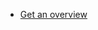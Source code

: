 <TeaserBlock  slots="buttons" className="primaryBtn"/>

- [Get an overview](https://developer.adobe.com/express/add-ons/docs/guides/getting_started/)
